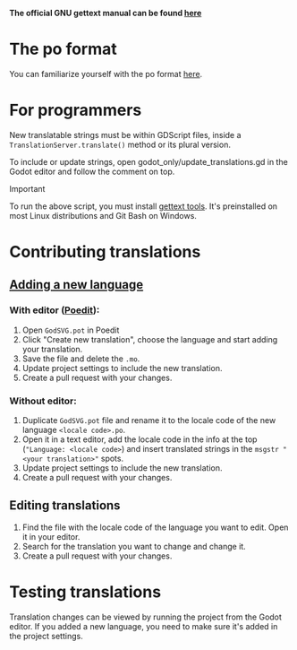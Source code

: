 **The official GNU gettext manual can be found [here](https://www.gnu.org/software/gettext/manual/html_node/index.html)**
# The po format
You can familiarize yourself with the po format [here](https://www.gnu.org/software/gettext/manual/html_node/PO-Files.html).
# For programmers
New translatable strings must be within GDScript files, inside a `TranslationServer.translate()` method or its plural version.

To include or update strings, open godot_only/update_translations.gd in the Godot editor and follow the comment on top.

>[!IMPORTANT]  
>To run the above script, you must install [gettext tools](https://www.gnu.org/software/gettext/). It's preinstalled on most Linux distributions and Git Bash on Windows.

# Contributing translations
## [Adding a new language](https://www.gnu.org/software/gettext/manual/html_node/Creating.html)
### With editor ([Poedit](https://poedit.net)):
1. Open `GodSVG.pot` in Poedit
2. Click "Create new translation", choose the language and start adding your translation.
3. Save the file and delete the `.mo`.
4. Update project settings to include the new translation.
5. Create a pull request with your changes.
### Without editor:
1. Duplicate `GodSVG.pot` file and rename it to the locale code of the new language `<locale code>.po`.
2. Open it in a text editor, add the locale code in the info at the top (`"Language: <locale code>`) and insert translated strings in the `msgstr "<your translation>"` spots.
3. Update project settings to include the new translation.
4. Create a pull request with your changes.
## Editing translations
1. Find the file with the locale code of the language you want to edit. Open it in your editor.
2. Search for the translation you want to change and change it.
3. Create a pull request with your changes.
# Testing translations
Translation changes can be viewed by running the project from the Godot editor.
If you added a new language, you need to make sure it's added in the project settings.
